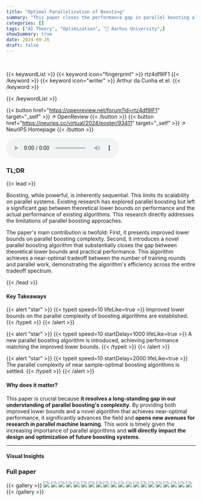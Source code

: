 ```yaml
---
title: "Optimal Parallelization of Boosting"
summary: "This paper closes the performance gap in parallel boosting algorithms by presenting improved lower bounds and a novel algorithm matching these bounds, settling the parallel complexity of sample-optima..."
categories: []
tags: ["AI Theory", "Optimization", "🏢 Aarhus University",]
showSummary: true
date: 2024-09-26
draft: false
---
```


<br>

{{< keywordList >}}
{{< keyword icon="fingerprint" >}} rtz4df9IF1 {{< /keyword >}}
{{< keyword icon="writer" >}} Arthur da Cunha et el. {{< /keyword >}}
 
{{< /keywordList >}}

{{< button href="https://openreview.net/forum?id=rtz4df9IF1" target="_self" >}}
↗ OpenReview
{{< /button >}}
{{< button href="https://neurips.cc/virtual/2024/poster/93411" target="_self" >}}
↗ NeurIPS Homepage
{{< /button >}}


<audio controls>
    <source src="https://ai-paper-reviewer.com/rtz4df9IF1/podcast.wav" type="audio/wav">
    Your browser does not support the audio element.
</audio>


### TL;DR


{{< lead >}}

Boosting, while powerful, is inherently sequential.  This limits its scalability on parallel systems. Existing research has explored parallel boosting but left a significant gap between theoretical lower bounds on performance and the actual performance of existing algorithms. This research directly addresses the limitations of parallel boosting approaches.

The paper's main contribution is twofold: First, it presents improved lower bounds on parallel boosting complexity. Second, it introduces a novel parallel boosting algorithm that substantially closes the gap between theoretical lower bounds and practical performance. This algorithm achieves a near-optimal tradeoff between the number of training rounds and parallel work, demonstrating the algorithm's efficiency across the entire tradeoff spectrum.

{{< /lead >}}


#### Key Takeaways

{{< alert "star" >}}
{{< typeit speed=10 lifeLike=true >}} Improved lower bounds on the parallel complexity of boosting algorithms are established. {{< /typeit >}}
{{< /alert >}}

{{< alert "star" >}}
{{< typeit speed=10 startDelay=1000 lifeLike=true >}} A new parallel boosting algorithm is introduced, achieving performance matching the improved lower bounds. {{< /typeit >}}
{{< /alert >}}

{{< alert "star" >}}
{{< typeit speed=10 startDelay=2000 lifeLike=true >}} The parallel complexity of near sample-optimal boosting algorithms is settled. {{< /typeit >}}
{{< /alert >}}

#### Why does it matter?
This paper is crucial because **it resolves a long-standing gap in our understanding of parallel boosting's complexity**.  By providing both improved lower bounds and a novel algorithm that achieves near-optimal performance, it significantly advances the field and **opens new avenues for research in parallel machine learning**. This work is timely given the increasing importance of parallel algorithms and **will directly impact the design and optimization of future boosting systems**.

------
#### Visual Insights







### Full paper

{{< gallery >}}
<img src="https://ai-paper-reviewer.com/rtz4df9IF1/1.png" class="grid-w50 md:grid-w33 xl:grid-w25" />
<img src="https://ai-paper-reviewer.com/rtz4df9IF1/2.png" class="grid-w50 md:grid-w33 xl:grid-w25" />
<img src="https://ai-paper-reviewer.com/rtz4df9IF1/3.png" class="grid-w50 md:grid-w33 xl:grid-w25" />
<img src="https://ai-paper-reviewer.com/rtz4df9IF1/4.png" class="grid-w50 md:grid-w33 xl:grid-w25" />
<img src="https://ai-paper-reviewer.com/rtz4df9IF1/5.png" class="grid-w50 md:grid-w33 xl:grid-w25" />
<img src="https://ai-paper-reviewer.com/rtz4df9IF1/6.png" class="grid-w50 md:grid-w33 xl:grid-w25" />
<img src="https://ai-paper-reviewer.com/rtz4df9IF1/7.png" class="grid-w50 md:grid-w33 xl:grid-w25" />
<img src="https://ai-paper-reviewer.com/rtz4df9IF1/8.png" class="grid-w50 md:grid-w33 xl:grid-w25" />
<img src="https://ai-paper-reviewer.com/rtz4df9IF1/9.png" class="grid-w50 md:grid-w33 xl:grid-w25" />
<img src="https://ai-paper-reviewer.com/rtz4df9IF1/10.png" class="grid-w50 md:grid-w33 xl:grid-w25" />
<img src="https://ai-paper-reviewer.com/rtz4df9IF1/11.png" class="grid-w50 md:grid-w33 xl:grid-w25" />
<img src="https://ai-paper-reviewer.com/rtz4df9IF1/12.png" class="grid-w50 md:grid-w33 xl:grid-w25" />
<img src="https://ai-paper-reviewer.com/rtz4df9IF1/13.png" class="grid-w50 md:grid-w33 xl:grid-w25" />
<img src="https://ai-paper-reviewer.com/rtz4df9IF1/14.png" class="grid-w50 md:grid-w33 xl:grid-w25" />
<img src="https://ai-paper-reviewer.com/rtz4df9IF1/15.png" class="grid-w50 md:grid-w33 xl:grid-w25" />
<img src="https://ai-paper-reviewer.com/rtz4df9IF1/16.png" class="grid-w50 md:grid-w33 xl:grid-w25" />
<img src="https://ai-paper-reviewer.com/rtz4df9IF1/17.png" class="grid-w50 md:grid-w33 xl:grid-w25" />
<img src="https://ai-paper-reviewer.com/rtz4df9IF1/18.png" class="grid-w50 md:grid-w33 xl:grid-w25" />
<img src="https://ai-paper-reviewer.com/rtz4df9IF1/19.png" class="grid-w50 md:grid-w33 xl:grid-w25" />
<img src="https://ai-paper-reviewer.com/rtz4df9IF1/20.png" class="grid-w50 md:grid-w33 xl:grid-w25" />
{{< /gallery >}}